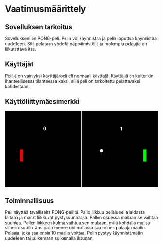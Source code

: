 # Vaatimusmäärittely

## Sovelluksen tarkoitus
  Sovellukseni on PONG-peli. Pelin voi käynnistää ja pelin loputtua käynnistää uudelleen. 
  Sitä pelataan yhdellä näppäimistöllä ja molempia pelaajia on liikutettava itse.
  
## Käyttäjät
  Pelillä on vain yksi käyttäjärooli eli normaali käyttäjä. 
  Käyttäjiä on kuitenkin ihanteellisessa tilanteessa kaksi, sillä peli on tarkoitettu pelattavaksi kahdestaan.

## Käyttöliittymäesimerkki
![](./pong_näkymä_ex.png)

## Toiminnallisuus
  Peli näyttää tavalliselta PONG-peliltä. 
  Pallo liikkuu pelialueella laidasta laitaan ja mailat liikkuvat pystysuunnassa.
  Pallon osuessa mailaan se vaihtaa suuntaa. 
  Pallon liikkeen kulma vaihtuu sen mukaan, millä kohdalla mailaa siihen osuttiin.
  Jos pallo menee ohi mailasta saa toinen palaaja maalin. 
  Pelaaja, joka saa ensin 10 maalia voittaa.
  Pelin pystyy käynnistämään uudelleen tai sulkemaan sulkemalla ikkunan.
